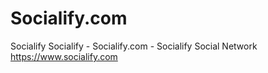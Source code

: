 # Socialify.com
Socialify Socialify - Socialify.com - Socialify Social Network  https://www.socialify.com
